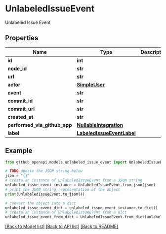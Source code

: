 # UnlabeledIssueEvent

Unlabeled Issue Event

## Properties

Name | Type | Description | Notes
------------ | ------------- | ------------- | -------------
**id** | **int** |  | 
**node_id** | **str** |  | 
**url** | **str** |  | 
**actor** | [**SimpleUser**](SimpleUser.md) |  | 
**event** | **str** |  | 
**commit_id** | **str** |  | 
**commit_url** | **str** |  | 
**created_at** | **str** |  | 
**performed_via_github_app** | [**NullableIntegration**](NullableIntegration.md) |  | 
**label** | [**LabeledIssueEventLabel**](LabeledIssueEventLabel.md) |  | 

## Example

```python
from github_openapi.models.unlabeled_issue_event import UnlabeledIssueEvent

# TODO update the JSON string below
json = "{}"
# create an instance of UnlabeledIssueEvent from a JSON string
unlabeled_issue_event_instance = UnlabeledIssueEvent.from_json(json)
# print the JSON string representation of the object
print(UnlabeledIssueEvent.to_json())

# convert the object into a dict
unlabeled_issue_event_dict = unlabeled_issue_event_instance.to_dict()
# create an instance of UnlabeledIssueEvent from a dict
unlabeled_issue_event_from_dict = UnlabeledIssueEvent.from_dict(unlabeled_issue_event_dict)
```
[[Back to Model list]](../README.md#documentation-for-models) [[Back to API list]](../README.md#documentation-for-api-endpoints) [[Back to README]](../README.md)



